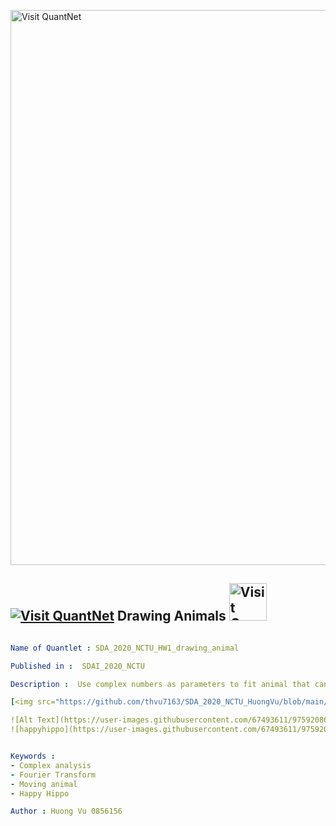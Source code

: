 [<img src="https://github.com/QuantLet/Styleguide-and-FAQ/blob/master/pictures/banner.png" width="888" alt="Visit QuantNet">](http://quantlet.de/)

## [<img src="https://github.com/QuantLet/Styleguide-and-FAQ/blob/master/pictures/qloqo.png" alt="Visit QuantNet">](http://quantlet.de/) **Drawing Animals** [<img src="https://github.com/QuantLet/Styleguide-and-FAQ/blob/master/pictures/QN2.png" width="60" alt="Visit QuantNet 2.0">](http://quantlet.de/)

```yaml

Name of Quantlet : SDA_2020_NCTU_HW1_drawing_animal

Published in :  SDAI_2020_NCTU

Description :  Use complex numbers as parameters to fit animal that can move. I choose to draw a Happy Hippo that can move his nose and output the results as .mp4 file.

[<img src="https://github.com/thvu7163/SDA_2020_NCTU_HuongVu/blob/main/HW1/happyhippo.png" width="888">]

![Alt Text](https://user-images.githubusercontent.com/67493611/97592086-3d5f9900-1a3b-11eb-948b-fd176c134de6.png)
![happyhippo](https://user-images.githubusercontent.com/67493611/97592086-3d5f9900-1a3b-11eb-948b-fd176c134de6.png)


Keywords : 
- Complex analysis
- Fourier Transform
- Moving animal
- Happy Hippo

Author : Huong Vu 0856156

